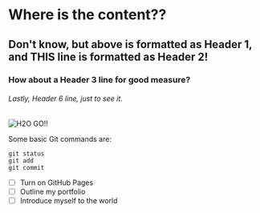 # Where is the content??
## Don't know, but above is formatted as Header 1, and THIS line is formatted as Header 2!
### How about a Header 3 line for good measure?
###### Lastly, Header 6 line, just to see it.
![H2O GO!!](https://github.com/madball2019/markdown-training/blob/main/IMG_1708.HEIC)

Some basic Git commands are:
```
git status
git add
git commit
```

- [ ] Turn on GitHub Pages
- [ ] Outline my portfolio
- [ ] Introduce myself to the world
